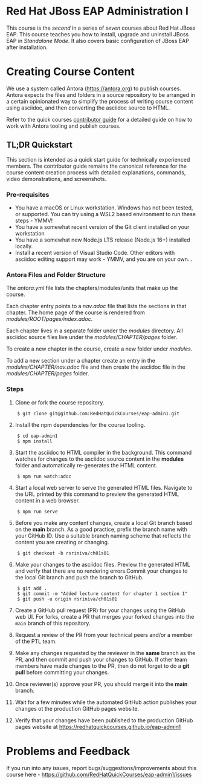 # Red Hat JBoss EAP Administration I

This course is the _second_ in a series of _seven_ courses about Red Hat JBoss EAP. This course teaches you how to install, upgrade and uninstall JBoss EAP in _Standalone Mode_. It also covers basic configuration of JBoss EAP after installation.

# Creating Course Content

We use a system called Antora (https://antora.org) to publish courses. Antora expects the files and folders in a source repository to be arranged in a certain opinionated way to simplify the process of writing course content using asciidoc, and then converting the asciidoc source to HTML.

Refer to the quick courses [contributor guide](https://redhatquickcourses.github.io/welcome/1/guide/overview.html) for a detailed guide on how to work with Antora tooling and publish courses.

## TL;DR Quickstart

This section is intended as a quick start guide for technically experienced members. The contributor guide remains the canonical reference for the course content creation process with detailed explanations, commands, video demonstrations, and screenshots.

### Pre-requisites

- You have a macOS or Linux workstation. Windows has not been tested, or supported. You can try using a WSL2 based environment to run these steps - YMMV!
- You have a somewhat recent version of the Git client installed on your workstation
- You have a somewhat new Node.js LTS release (Node.js 16+) installed locally.
- Install a recent version of Visual Studio Code. Other editors with asciidoc editing support may work - YMMV, and you are on your own...

### Antora Files and Folder Structure

The _antora.yml_ file lists the chapters/modules/units that make up the course.

Each chapter entry points to a _nav.adoc_ file that lists the sections in that chapter. The home page of the course is rendered from _modules/ROOT/pages/index.adoc_.

Each chapter lives in a separate folder under the _modules_ directory. All asciidoc source files live under the _modules/CHAPTER/pages_ folder.

To create a new chapter in the course, create a new folder under _modules_.

To add a new section under a chapter create an entry in the _modules/CHAPTER/nav.adoc_ file and then create the asciidoc file in the _modules/CHAPTER/pages_ folder.

### Steps

1. Clone or fork the course repository.

```
    $ git clone git@github.com:RedHatQuickCourses/eap-admin1.git
```

2. Install the npm dependencies for the course tooling.

```
    $ cd eap-admin1
    $ npm install
```

3. Start the asciidoc to HTML compiler in the background. This command watches for changes to the asciidoc source content in the **modules** folder and automatically re-generates the HTML content.

```
    $ npm run watch:adoc
```

4. Start a local web server to serve the generated HTML files. Navigate to the URL printed by this command to preview the generated HTML content in a web browser.

```
    $ npm run serve
```

5. Before you make any content changes, create a local Git branch based on the **main** branch. As a good practice, prefix the branch name with your GitHub ID. Use a suitable branch naming scheme that reflects the content you are creating or changing.

```
    $ git checkout -b rsriniva/ch01s01
```

6. Make your changes to the asciidoc files. Preview the generated HTML and verify that there are no rendering errors.Commit your changes to the local Git branch and push the branch to GitHub.

```
    $ git add .
    $ git commit -m "Added lecture content for chapter 1 section 1"
    $ git push -u origin rsriniva/ch01s01
```

7. Create a GitHub pull request (PR) for your changes using the GitHub web UI. For forks, create a PR that merges your forked changes into the `main` branch of this repository.

8. Request a review of the PR from your technical peers and/or a member of the PTL team.

9. Make any changes requested by the reviewer in the **same** branch as the PR, and then commit and push your changes to GitHub. If other team members have made changes to the PR, then do not forget to do a **git pull** before committing your changes.

10. Once reviewer(s) approve your PR, you should merge it into the **main** branch.

11. Wait for a few minutes while the automated GitHub action publishes your changes ot the production GitHub pages website.

12. Verify that your changes have been published to the production GitHub pages website at https://redhatquickcourses.github.io/eap-admin1

# Problems and Feedback

If you run into any issues, report bugs/suggestions/improvements about this course here - https://github.com/RedHatQuickCourses/eap-admin1/issues
